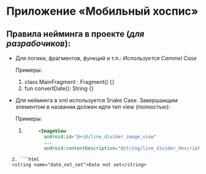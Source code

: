 # Приложение «Мобильный хоспис»
## Правила нейминга в проекте (*для разрабочиков*):
* Для логики, фрагментов, функций и т.п.:
*Используется Cammel Case*

  Примеры:
  1. class MainFragment : Fragment() {}
  2. fun convertDate(): String {}
* Для нейминга в xml используется Snake Case. Завершаищим элементом в названии должен идти тип view (полностью):
  
  Примеры:
  1. ```html 
          <ImageView
            android:id="@+id/line_divider_image_view"
            ...
            android:contentDescription="@string/line_divider_description" />
```
  2. ```html 
  <string name="date_not_set">Date not set</string>
  ```
